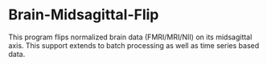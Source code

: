 # Brain-Midsagittal-Flip
This program flips normalized brain data (FMRI/MRI/NII) on its midsagittal axis. This support extends to batch processing as well as time series based data.
